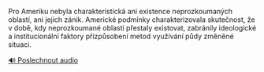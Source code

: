 
Pro Ameriku nebyla charakteristická ani existence neprozkoumaných oblastí, ani jejich zánik. Americké podmínky charakterizovala skutečnost, že v době, kdy neprozkoumané oblasti přestaly existovat, zabránily ideologické a institucionální faktory přizpůsobení metod využívání půdy změněné situaci.

[🔊 Poslechnout audio](/data/7-paragraphs/audio/chapter_126/para_002-Pro-Ameriku-nebyla-charakteristick-ani-existence.mp3)
